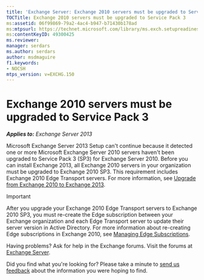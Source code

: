 ```yaml
---
title: 'Exchange Server: Exchange 2010 servers must be upgraded to Service Pack 3: Exchange 2013 Help'
TOCTitle: Exchange 2010 servers must be upgraded to Service Pack 3
ms:assetid: 06f99869-79a2-4ac4-b947-b71430b178ad
ms:mtpsurl: https://technet.microsoft.com/library/ms.exch.setupreadiness.e15e14coexistenceminmajorversionrequirement(v=EXCHG.150)
ms:contentKeyID: 49300425
ms.reviewer: 
manager: serdars
ms.author: serdars
author: msdmaguire
f1.keywords:
- NOCSH
mtps_version: v=EXCHG.150
---
```


# Exchange 2010 servers must be upgraded to Service Pack 3

_**Applies to:** Exchange Server 2013_

Microsoft Exchange Server 2013 Setup can't continue because it detected one or more Microsoft Exchange Server 2010 servers haven't been upgraded to Service Pack 3 (SP3) for Exchange Server 2010. Before you can install Exchange 2013, all Exchange 2010 servers in your organization must be upgraded to Exchange 2010 SP3. This requirement includes Exchange 2010 Edge Transport servers. For more information, see [Upgrade from Exchange 2010 to Exchange 2013](upgrade-from-exchange-2010-to-exchange-2013-exchange-2013-help.md).

> [!IMPORTANT]
> After you upgrade your Exchange 2010 Edge Transport servers to Exchange 2010 SP3, you must re-create the Edge subscription between your Exchange organization and each Edge Transport server to update their server version in Active Directory. For more information about re-creating Edge subscriptions in Exchange 2010, see <A href="/previous-versions/office/exchange-server-2010/bb124096(v=exchg.141)">Managing Edge Subscriptions</A>.

Having problems? Ask for help in the Exchange forums. Visit the forums at [Exchange Server](https://social.technet.microsoft.com/forums/office/home?category=exchangeserver).

Did you find what you're looking for? Please take a minute to [send us feedback](mailto:exsetuphelpfeedback@microsoft.com?subject=exchange%202013%20setup%20help%20feedback) about the information you were hoping to find.